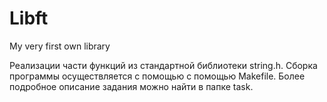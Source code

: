 # Libft
My very first own library

Реализации части функций из стандартной библиотеки string.h.
Сборка программы осуществляется с помощью с помощью Makefile.
Более подробное описание задания можно найти в папке task.
